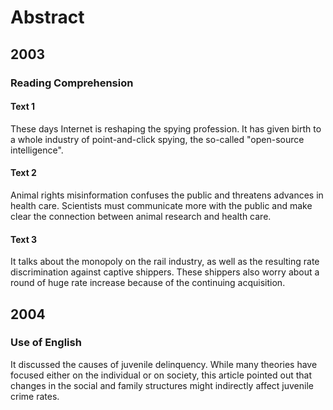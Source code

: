 # Abstract

## 2003

### Reading Comprehension

#### Text 1

These days Internet is reshaping the spying profession.
It has given birth to a whole industry of point-and-click spying,
the so-called "open-source intelligence".

#### Text 2

Animal rights misinformation confuses the public and threatens
advances in health care. Scientists must communicate more with the
public and make clear the connection between animal research
and health care.

#### Text 3

It talks about the monopoly on the rail industry, as well as
the resulting rate discrimination against captive shippers.
These shippers also worry about a round of huge rate increase
because of the continuing acquisition.

## 2004

### Use of English

It discussed the causes of juvenile delinquency. While many
theories have focused either on the individual or on society,
this article pointed out that changes in the social and family
structures might indirectly affect juvenile crime rates.
